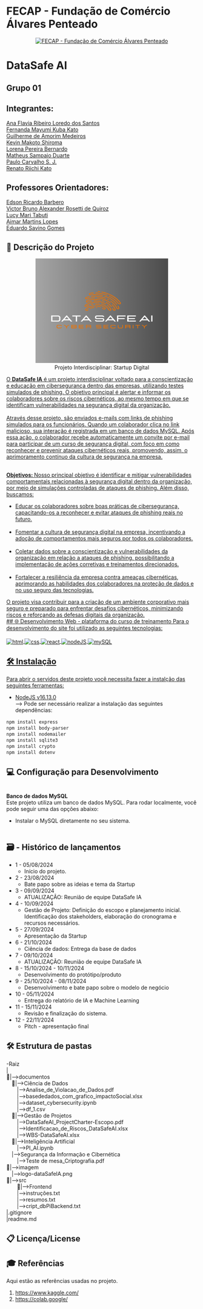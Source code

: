 # FECAP - Fundação de Comércio Álvares Penteado

<p align="center">
<a href= "https://www.fecap.br/"><img src="https://encrypted-tbn0.gstatic.com/images?q=tbn:ANd9GcRhZPrRa89Kma0ZZogxm0pi-tCn_TLKeHGVxywp-LXAFGR3B1DPouAJYHgKZGV0XTEf4AE&usqp=CAU" alt="FECAP - Fundação de Comércio Álvares Penteado" border="0"  width="275rem" height="255rem"></a>
</p>

# DataSafe AI

## Grupo 01

## Integrantes: 
<a href="https://www.linkedin.com/in/ana-flavia-lor%C3%AAdo-9629b5210/"> Ana Flavia Ribeiro Loredo dos Santos </a> <br>
<a href="https://www.linkedin.com/in/fernanda-mayumi-kuba-kato/"> Fernanda Mayumi Kuba Kato </a> <br>
<a href="/">Guilherme de Amorim Medeiros</a><br>
<a href="https://www.linkedin.com/in/kevinmakotos/"> Kevin Makoto Shiroma</a> <br>
<a href="/">Lorena Pereira Bernardo</a><br>
<a href="/">Matheus Sampaio Duarte</a><br>
<a href="/">Paulo Carvalho S. J.</a><br>
<a href="https://www.linkedin.com/in/renato-riichi-kato-09b86482/"> Renato Riichi Kato </a> <br> 



## Professores Orientadores: 
<a href="https://www.linkedin.com/in/edsonbarbero/">Edson Ricardo Barbero</a> <br>
<a href="https://www.linkedin.com/in/victorbarq/">Victor Bruno Alexander Rosetti de Quiroz</a> <br>
<a href="https://www.linkedin.com/in/lucymari/">Lucy Mari Tabuti</a> <br>
<a href="https://www.linkedin.com/in/aimarlopes/">Aimar Martins Lopes</a> <br>
<a href="https://www.linkedin.com/in/lucymari/">Eduardo Savino Gomes</a> <br>

## 💬 Descrição do Projeto

<p align="center">
<img src="https://github.com/2024-2-NADS4/Projeto1/blob/main/imagem/logo-dataSafeIA.png" alt="WWC" border="0"  width="350px" height="275px"><br>
Projeto Interdisciplinar: Startup Digital <a href="/">
</p>

<p>O <b>DataSafe IA</b> é um projeto interdisciplinar voltado para a conscientização e educação em cibersegurança dentro das empresas, utilizando testes simulados de phishing. O objetivo principal é alertar e informar os colaboradores sobre os riscos cibernéticos, ao mesmo tempo em que se identificam vulnerabilidades na segurança digital da organização.<br>
<br>
Através desse projeto, são enviados e-mails com links de phishing simulados para os funcionários. Quando um colaborador clica no link malicioso, sua interação é registrada em um banco de dados MySQL. Após essa ação, o colaborador recebe automaticamente um convite por e-mail para participar de um curso de segurança digital, com foco em como reconhecer e prevenir ataques cibernéticos reais, promovendo, assim, o aprimoramento contínuo da cultura de segurança na empresa.</p>
<br>
<b>Objetivos: </b>Nosso principal objetivo é identificar e mitigar vulnerabilidades comportamentais relacionadas à segurança digital dentro da organização, por meio de simulações controladas de ataques de phishing. Além disso, buscamos:<br>
  <ul>
  <li>Educar os colaboradores sobre boas práticas de cibersegurança, capacitando-os a reconhecer e evitar ataques de phishing reais no futuro.</li><br>
  <li>Fomentar a cultura de segurança digital na empresa, incentivando a adoção de comportamentos mais seguros por todos os colaboradores.</li><br>
  <li>Coletar dados sobre a conscientização e vulnerabilidades da organização em relação a ataques de phishing, possibilitando a implementação de ações corretivas e treinamentos direcionados.</li><br>
  <li>Fortalecer a resiliência da empresa contra ameaças cibernéticas, aprimorando as habilidades dos colaboradores na proteção de dados e no uso seguro das tecnologias.</li>
  </ul>
O projeto visa contribuir para a criação de um ambiente corporativo mais seguro e preparado para enfrentar desafios cibernéticos, minimizando riscos e reforçando as defesas digitais da organização.

<br>
## 🌐 Desenvolvimento Web - plataforma do curso de treinamento
Para o desenvolvimento do site foi utilizado as seguintes tecnologias:<br><br>
<img src="https://user-images.githubusercontent.com/25181517/192158954-f88b5814-d510-4564-b285-dff7d6400dad.png" alt="html" border="0" width="50" align="center">
<img src="https://user-images.githubusercontent.com/25181517/183898674-75a4a1b1-f960-4ea9-abcb-637170a00a75.png" alt="css" border="0" width="50" align="center">
<img src="https://user-images.githubusercontent.com/25181517/183897015-94a058a6-b86e-4e42-a37f-bf92061753e5.png" alt="react" border="0" width="50" align="center">
<img src="https://user-images.githubusercontent.com/25181517/183568594-85e280a7-0d7e-4d1a-9028-c8c2209e073c.png" alt="nodeJS" border="0" width="50" align="center">
<img src="https://user-images.githubusercontent.com/25181517/183896128-ec99105a-ec1a-4d85-b08b-1aa1620b2046.png" alt="mySQL" border="0" width="50" align="center">
<br>

## 🛠 Instalação

Para abrir o servidos deste projeto você necessita fazer a instalção das seguintes ferramentas:
- <a href="https://www.oracle.com/java/technologies/javase/jdk17-archive-downloads.html">NodeJS v16.13.0</a><br>
--> Pode ser necessário realizar a instalação das seguintes dependências:
```
npm install express
npm install body-parser
npm install nodemailer
npm install sqlite3
npm install crypto
npm install dotenv
```

## 💻 Configuração para Desenvolvimento

<br>
<b>Banco de dados MySQL</b><br>
Este projeto utiliza um banco de dados MySQL. Para rodar localmente, você pode seguir uma das opções abaixo:<br>
  <ul>
    <li>Instalar o MySQL diretamente no seu sistema.</li><br>
  </ul>

  
## 🗃 -  Histórico de lançamentos

- 1 - 05/08/2024
  - Início do projeto.
- 2 - 23/08/2024
  - Bate papo sobre as ideias e tema da Startup
- 3 - 09/09/2024
  - ATUALIZAÇÃO: Reunião de equipe DataSafe IA
- 4 - 10/09/2024
  - Gestão de Projeto: Definição do escopo e planejamento inicial. Identificação dos stakeholders, elaboração do cronograma e recursos necessários.
- 5 - 27/09/2024
  - Apresentação da Startup
- 6 - 21/10/2024
  - Ciência de dados: Entrega da base de dados
- 7 - 09/10/2024
  - ATUALIZAÇÃO: Reunião de equipe DataSafe IA
- 8 - 15/10/2024 - 10/11/2024
  - Desenvolvimento do protótipo/produto
- 9 - 25/10/2024 - 08/11/2024
  - Desenvolvimento e bate papo sobre o modelo de negócio
- 10 - 05/11/2024
  - Entrega do relatório de IA e Machine Learning
- 11 - 15/11/2024
  - Revisão e finalização do sistema.
- 12 - 22/11/2024
  - Pitch - apresentação final

## 🛠 Estrutura de pastas

-Raiz<br>
|<br>
📁|-->documentos<br>
&emsp;📁|-->Ciência de Dados<br>
  &emsp;&emsp;|-->Analise_de_Violacao_de_Dados.pdf<br>
  &emsp;&emsp;|-->basededados_com_grafico_impactoSocial.xlsx<br>
  &emsp;&emsp;|-->dataset_cybersecurity.ipynb<br>
  &emsp;&emsp;|-->df_1.csv<br>
&emsp;📁|-->Gestão de Projetos<br>
  &emsp;&emsp;|-->DataSafeAI_ProjectCharter-Escopo.pdf<br>
  &emsp;&emsp;|-->Identificacao_de_Riscos_DataSafeAI.xlsx<br>
  &emsp;&emsp;|-->WBS-DataSafeAI.xlsx<br>
&emsp;📁|-->Inteligência Artificial<br>
  &emsp;&emsp;|-->PI_AI.ipynb<br>
&emsp;|-->Segurança da Informação e Cibernética<br>
  &emsp;&emsp;|-->Teste de mesa_Criptografia.pdf<br>
📁|-->imagem<br>
  &emsp;|-->logo-dataSafeIA.png<br>
📁|-->src<br>
  &emsp;&emsp;📁|-->Frontend<br>
  &emsp;&emsp;|-->instruções.txt<br>
  &emsp;&emsp;|-->resumos.txt<br>
  &emsp;&emsp;|-->cript_dbPiBackend.txt<br>
|.gitignore<br>
|readme.md<br>

## 📋 Licença/License

## 🎓 Referências

Aqui estão as referências usadas no projeto.

1. <https://www.kaggle.com/>
2. <https://colab.google/>

